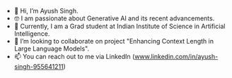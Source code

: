 - 👋 Hi, I’m Ayush Singh.
- 🤓 I am passionate about Generative AI and its recent advancements.
- 🌱 Currently, I am a Grad student at Indian Institute of Science in Artificial Intelligence.
- 💞️ I’m looking to collaborate on project "Enhancing Context Length in Large Language Models".
- 📫 You can reach out to me via LinkedIn (www.linkedin.com/in/ayush-singh-955641211)

<!---
AyushSingh1722/AyushSingh1722 is a ✨ special ✨ repository because its `README.md` (this file) appears on your GitHub profile.
You can click the Preview link to take a look at your changes.
--->

